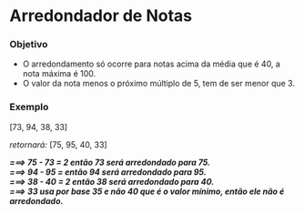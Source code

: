 # Arredondador de Notas

### Objetivo

* O arredondamento só ocorre para notas acima da média que é 40, a nota máxima é 100.
* O valor da nota menos o próximo múltiplo de 5, tem de ser menor que 3.

### Exemplo

[73, 94, 38, 33]

*retornará:* [75, 95, 40, 33]

***===> 75 - 73 = 2 então 73 será arredondado para 75.*** <br/>
***===> 94 - 95 =  então 94 será arredondado para 95.*** <br/>
***===> 38 - 40 = 2 então 38 será arredondado para 40.*** <br/>
***===> 33 usa por base 35 e não 40 que é o valor mínimo, então ele não é arredondado.*** <br/>
